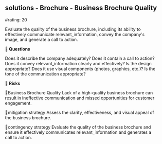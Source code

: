

## solutions - Brochure - Business Brochure Quality

#rating: 20


Evaluate the quality of the business brochure, including its ability to effectively communicate relevant_information, convey the company's image, and generate a call to action.

**💭 Questions**

Does it describe the company adequately? Does it contain a call to action? Does it convey relevant_information clearly and effectively? Is the design appropriate? Does it use visual components (photos, graphics, etc.)? Is the tone of the communication appropriate?

**🚨 Risks**

🚨Business Brochure Quality
Lack of a high-quality business brochure can result in ineffective communication and missed opportunities for customer engagement.

🚨mitigation strategy
Assess the clarity, effectiveness, and visual appeal of the business brochure.

🚨contingency strategy
Evaluate the quality of the business brochure and ensure it effectively communicates relevant_information and generates a call to action.




